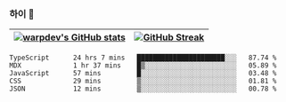 
### 하이 👋
[![warpdev's GitHub stats](https://github-readme-stats.vercel.app/api?username=warpdev&show_icons=true&theme=vue-dark)](#) |[![GitHub Streak](https://github-readme-streak-stats.herokuapp.com/?user=warpdev&theme=dark)](#)
--- | --- |
<!--START_SECTION:waka-->

```text
TypeScript      24 hrs 7 mins   ██████████████████████░░░   87.74 %
MDX             1 hr 37 mins    █▒░░░░░░░░░░░░░░░░░░░░░░░   05.89 %
JavaScript      57 mins         █░░░░░░░░░░░░░░░░░░░░░░░░   03.48 %
CSS             29 mins         ▒░░░░░░░░░░░░░░░░░░░░░░░░   01.81 %
JSON            12 mins         ▒░░░░░░░░░░░░░░░░░░░░░░░░   00.78 %
```

<!--END_SECTION:waka-->

<!--
**warpdev/warpdev** is a ✨ _special_ ✨ repository because its `README.md` (this file) appears on your GitHub profile.

Here are some ideas to get you started:

- 🔭 I’m currently working on ...
- 🌱 I’m currently learning ...
- 👯 I’m looking to collaborate on ...
- 🤔 I’m looking for help with ...
- 💬 Ask me about ...
- 📫 How to reach me: ...
- 😄 Pronouns: ...
- ⚡ Fun fact: ...
-->
